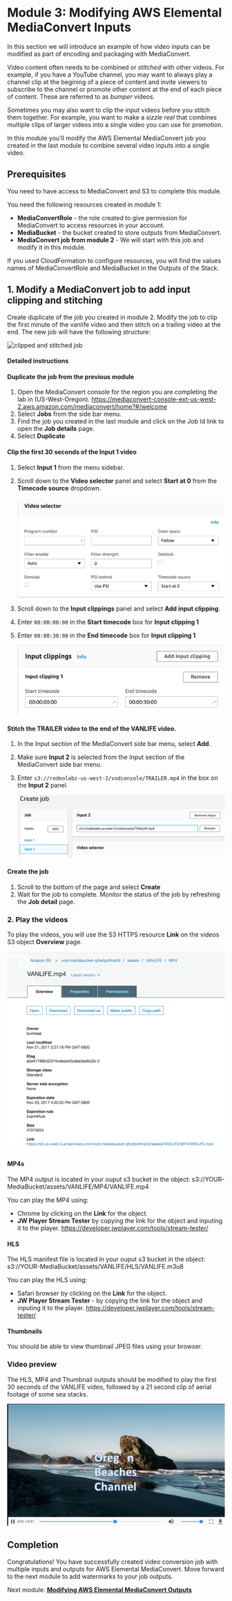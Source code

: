 # Module 3: Modifying AWS Elemental MediaConvert Inputs

In this section we will introduce an example of how video inputs can be modified as part of encoding and packaging with MediaConvert.

Video content often needs to be combined or _stitched_ with other videos.  For example, if you have a YouTube channel, you may want to always play a channel clip at the begining of a piece of content and invite viewers to subscribe to the channel or promote other content at the end of each piece of content.  These are referred to as _bumper_ videos.

Sometimes you may also want to clip the input videos before you stitch them together.  For example, you want to make a _sizzle reel_ that combines multiple clips of larger videos into a single video you can use for promotion.

In this module you'll modify the AWS Elemental MediaConvert job you created in the last module to combine several video inputs into a single video.  

## Prerequisites

You need to have access to MediaConvert and S3 to complete this module. 

You need the following resources created in module 1:
* **MediaConvertRole** - the role created to give permission for MediaConvert to access resources in your account.
* **MediaBucket** - the bucket created to store outputs from MediaConvert.
* **MediaConvert job from module 2** - We will start with this job and modify it in this module.

If you used CloudFormation to configure resources, you will find the values names of MediaConvertRole and MediaBucket in the Outputs of the Stack.

## 1. Modify a MediaConvert job to add input clipping and stitching

Create duplicate of the job you created in module 2.  Modify the job to clip the first minute of the vanlife video and then stitch on a trailing video at the end.  The new job will have the following structure:

![clipped and stitched job](../images/mediaconvert-job-clip-stitch.png)

#### Detailed instructions 

#### Duplicate the job from the previous module

1. Open the MediaConvert console for the region you are completing the lab in (US-West-Oregon). https://mediaconvert-console-ext-us-west-2.aws.amazon.com/mediaconvert/home?#/welcome
1. Select **Jobs** from the side bar menu. 
1. Find the job  you created in the last module and click on the Job Id link to open the **Job details** page.
1. Select **Duplicate**

#### Clip the first 30 seconds of the Input 1 video

1. Select **Input 1** from the menu sidebar.
1. Scroll down to the **Video selector** panel and select **Start at 0** from the **Timecode source** dropdown.

    ![Start at 0 image](../images/mediaconvert-start-0.png)
1. Scroll down to the **Input clippings** panel and select **Add input clipping**.
1. Enter `00:00:00:00` in the **Start timecode** box for **Input clipping 1**
1. Enter `00:00:30:00` in the **End timecode** box for **Input clipping 1**

    ![input clipping image](../images/mediaconvert-clip.png)

#### Stitch the TRAILER video to the end of the VANLIFE video.

1. In the Input section of the MediaConvert side bar menu, select **Add**.
1. Make sure **Input 2** is selected from the Input section of the MediaConvert side bar menu.
1. Enter `s3://rodeolabz-us-west-2/vodconsole/TRAILER.mp4` in the box on the **Input 2** panel.

    ![stitch image](../images/mediaconvert-stitch.png)

#### Create the job

1. Scroll to the bottom of the page and select **Create**
1. Wait for the job to complete.  Monitor the status of the job by refreshing the **Job detail** page.  

### 2. Play the videos


To play the videos, you will use the S3 HTTPS resource **Link** on the videos S3 object **Overview** page.

![s3 link](../images/module-2-s3-link.png)


#### MP4s

The MP4 output is located in your ouput s3 bucket in the object: s3://YOUR-MediaBucket/assets/VANLIFE/MP4/VANLIFE.mp4

You can play the MP4 using:
* Chrome by clicking on the **Link** for the object.
* **JW Player Stream Tester** by copying the link for the object and inputing it to the player. https://developer.jwplayer.com/tools/stream-tester/ 

#### HLS

The HLS manifest file is located in your ouput s3 bucket in the object: s3://YOUR-MediaBucket/assets/VANLIFE/HLS/VANLIFE.m3u8

You can play the HLS using:
* Safari browser by clicking on the **Link** for the object.
* **JW Player Stream Tester** - by copying the link for the object and inputing it to the player.  https://developer.jwplayer.com/tools/stream-tester/ 

#### Thumbnails

You should be able to view thumbnail JPEG files using your browser.

### Video preview

The HLS, MP4 and Thumbnail outputs should be modified to play the first 30 seconds of the VANLIFE video, followed by a 21 second clip of aerial footage of some sea stacks.

![module 3 fin](../images/module-3-job-fin-Q.png)

## Completion

Congratulations!  You have successfully created video conversion job with multiple inputs and outputs for AWS Elemental MediaConvert. Move forward to the next module to add watermarks to your job outputs.

Next module: [**Modifying AWS Elemental MediaConvert Outputs**](../4-Outputs/README.md) 






